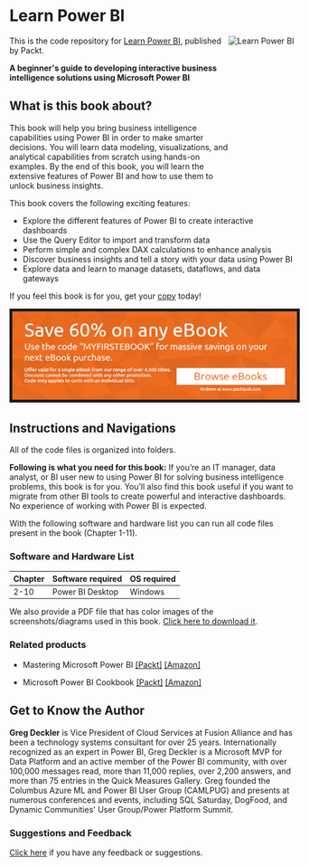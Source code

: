 # Learn Power BI

<a href="https://www.packtpub.com/in/data/learn-power-bi?utm_source=github&utm_medium=repository&utm_campaign=9781838644482"><img src="https://www.packtpub.com/media/catalog/product/cache/e4d64343b1bc593f1c5348fe05efa4a6/9/7/9781838644482-original.png" alt="Learn Power BI" height="256px" align="right"></a>

This is the code repository for [Learn Power BI](https://www.packtpub.com/in/data/learn-power-bi?utm_source=github&utm_medium=repository&utm_campaign=9781838644482), published by Packt.

**A beginner's guide to developing interactive business intelligence solutions using Microsoft Power BI**

## What is this book about?
This book will help you bring business intelligence capabilities using Power BI in order to make smarter decisions. You will learn data modeling, visualizations, and analytical capabilities from scratch using hands-on examples. By the end of this book, you will learn the extensive features of Power BI and how to use them to unlock business insights.

This book covers the following exciting features: 
* Explore the different features of Power BI to create interactive dashboards
* Use the Query Editor to import and transform data
* Perform simple and complex DAX calculations to enhance analysis
* Discover business insights and tell a story with your data using Power BI
* Explore data and learn to manage datasets, dataflows, and data gateways

If you feel this book is for you, get your [copy](https://www.amazon.com/dp/1838644482) today!

<a href="https://www.packtpub.com/?utm_source=github&utm_medium=banner&utm_campaign=GitHubBanner"><img src="https://raw.githubusercontent.com/PacktPublishing/GitHub/master/GitHub.png" alt="https://www.packtpub.com/" border="5" /></a>

## Instructions and Navigations
All of the code files is organized into folders. 


**Following is what you need for this book:**
If you’re an IT manager, data analyst, or BI user new to using Power BI for solving business intelligence problems, this book is for you. You’ll also find this book useful if you want to migrate from other BI tools to create powerful and interactive dashboards. No experience of working with Power BI is expected.

With the following software and hardware list you can run all code files present in the book (Chapter 1-11).

### Software and Hardware List

| Chapter  | Software required                                     | OS required                        |
| -------- | ------------------------------------------------------| -----------------------------------|
| 2-10     | Power BI Desktop                                      | Windows                            |

We also provide a PDF file that has color images of the screenshots/diagrams used in this book. [Click here to download it](https://static.packt-cdn.com/downloads/9781838644482_ColorImages.pdf).


### Related products <Other books you may enjoy>
* Mastering Microsoft Power BI [[Packt]](https://www.packtpub.com/big-data-and-business-intelligence/mastering-microsoft-power-bi?utm_source=github&utm_medium=repository&utm_campaign=9781788297233) [[Amazon]](https://www.amazon.com/dp/1788297237)

* Microsoft Power BI Cookbook [[Packt]](https://www.packtpub.com/big-data-and-business-intelligence/microsoft-power-bi-cookbook?utm_source=github&utm_medium=repository&utm_campaign=9781788290142) [[Amazon]](https://www.amazon.com/dp/1788290143)

## Get to Know the Author
**Greg Deckler**
is Vice President of Cloud Services at Fusion Alliance and has been a technology systems consultant for over 25 years. Internationally recognized as an expert in Power BI, Greg Deckler is a Microsoft MVP for Data Platform and an active member of the Power BI community, with over 100,000 messages read, more than 11,000 replies, over 2,200 answers, and more than 75 entries in the Quick Measures Gallery. Greg founded the Columbus Azure ML and Power BI User Group (CAMLPUG) and presents at numerous conferences and events, including SQL Saturday, DogFood, and Dynamic Communities' User Group/Power Platform Summit.


### Suggestions and Feedback
[Click here](https://docs.google.com/forms/d/e/1FAIpQLSdy7dATC6QmEL81FIUuymZ0Wy9vH1jHkvpY57OiMeKGqib_Ow/viewform) if you have any feedback or suggestions.

